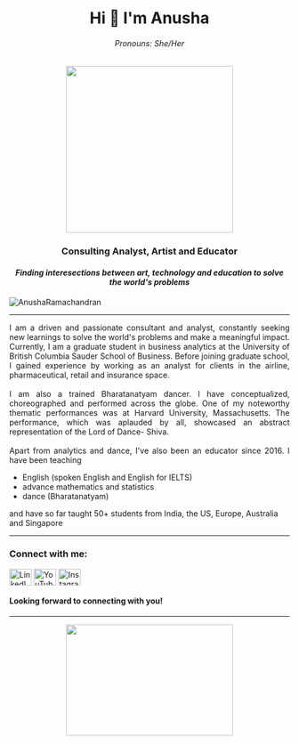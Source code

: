 
<!--
**AnushaRamachandran/AnushaRamachandran** is a ✨ _special_ ✨ repository because its `README.md` (this file) appears on your GitHub profile.

Here are some ideas to get you started:

- 🔭 I’m currently working on ...
- 🌱 I’m currently learning ...
- 👯 I’m looking to collaborate on ...
- 🤔 I’m looking for help with ...
- 💬 Ask me about ...
- 📫 How to reach me: ...
- 😄 Pronouns: ...
- ⚡ Fun fact: ...
-->

<h1 align="center">Hi 👋 I'm Anusha</h1>
<h6 align = "center"><i>Pronouns: She/Her </i></h6>
<div align = "center"><img src = "https://media0.giphy.com/media/v1.Y2lkPTc5MGI3NjExZTYyOGRmMjExNjViYmUwN2MxNmFjM2Q5NDU4OTBhODA2NjA3MzgyZSZjdD1n/UMyvk17PIo3SiZQWju/giphy.gif" width = "300" height = "300"></div>
<h3 align="center">Consulting Analyst, Artist and Educator</h3>
<h4 align = "center"><i> Finding interesections between art, technology and education to solve the world's problems </i> </h4>

<p align="left"> <img src="https://komarev.com/ghpvc/?username=AnushaRamachandran&label=Profile%20views&color=0e75b6&style=flat" alt="AnushaRamachandran" /> </p>
<hr> </hr>

<p align="justify">
I am a driven and passionate consultant and analyst, constantly seeking new learnings to solve the world's problems and make a meaningful impact. Currently, I am a graduate student in business analytics at the University of British Columbia Sauder School of Business. Before joining graduate school, I gained experience by working as an analyst for clients in the airline, pharmaceutical, retail and insurance space. <br></br> I am also a trained Bharatanatyam dancer. I have conceptualized, choreographed and performed across the globe. One of my noteworthy thematic performances was at Harvard University, Massachusetts. The performance, which was aplauded by all, showcased an abstract representation of the Lord of Dance- Shiva. <br></br>Apart from analytics and dance, I've also been an educator since 2016. I have been teaching <ul>
<li> English (spoken English and English for IELTS) </li>
<li> advance mathematics and statistics </li>
<li> dance (Bharatanatyam) </li>
</ul>
and have so far taught 50+ students from India, the US, Europe, Australia and Singapore
</p>
<hr></hr>

<h3 align="left">Connect with me:</h3>
<p align="left">
  <a href="www.linkedin.com/in/anusha36" target="blank"><img align="center" src="https://raw.githubusercontent.com/rahuldkjain/github-profile-readme-generator/master/src/images/icons/Social/linked-in-alt.svg" alt="LinkedIn" height="30" width="40" /></a>
  <a href="https://www.youtube.com/@AnushaRamachandranArt" target="blank"><img align="center" src="https://raw.githubusercontent.com/rahuldkjain/github-profile-readme-generator/master/src/images/icons/Social/youtube.svg" alt="YouTube" height="30" width="40" /></a>
  <a href="https://www.instagram.com/anusharamachandranart/" target="blank"><img align="center" src="https://raw.githubusercontent.com/rahuldkjain/github-profile-readme-generator/master/src/images/icons/Social/instagram.svg" alt="Instagram" height="30" width="40" /></a>
</p>

<h4> Looking forward to connecting with you! </h4>

<hr></hr>
<div align = "center"><img src = "https://media4.giphy.com/media/xUPGcxpCV81ebKh7Vu/giphy.gif?cid=ecf05e4745qzsloos8r0p7ykestnwxgfzw7is7gpg8hjl5p7&rid=giphy.gif&ct=g" width = "300" height = "200"></div>
